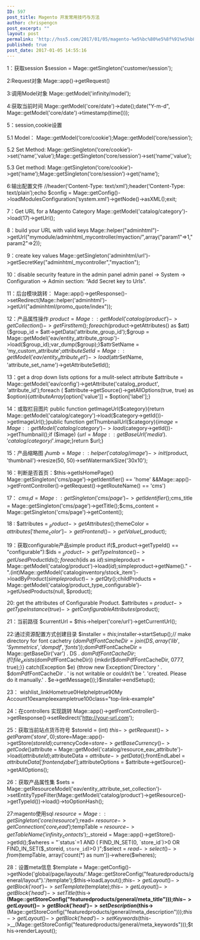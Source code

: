 ```yaml
---
ID: 597
post_title: Magento 开发常用技巧与方法
author: chrispengcn
post_excerpt: ""
layout: post
permalink: 'http://hss5.com/2017/01/05/magento-%e5%bc%80%e5%8f%91%e5%b8%b8%e7%94%a8%e6%8a%80%e5%b7%a7%e4%b8%8e%e6%96%b9%e6%b3%95/'
published: true
post_date: 2017-01-05 14:55:16
---
```

1：获取session
$session = Mage::getSingleton('customer/session');

2:Request对象
Mage::app()->getRequest()

3:调用Model对象
Mage::getModel('infinity/model');

4:获取当前时间
Mage::getModel('core/date')->date();date("Y-m-d", Mage::getModel('core/date')->timestamp(time()));

5：session,cookie设置

5.1  Model：
Mage::getModel(‘core/cookie’);Mage::getModel(‘core/session’);

5.2 Set Method:
Mage::getSingleton(‘core/cookie’)->set(‘name’,'value’);Mage::getSingleton(‘core/session’)->set(‘name’,'value’);

5.3 Get method:
Mage::getSingleton(‘core/cookie’)->get(‘name’);Mage::getSingleton(‘core/session’)->get(‘name’);

6:输出配置文件
//header(‘Content-Type: text/xml’);header(‘Content-Type: text/plain’);echo $config = Mage::getConfig()->loadModulesConfiguration(‘system.xml’)->getNode()->asXML();exit;

7：Get URL for a Magento Category
Mage::getModel('catalog/category')->load(17)->getUrl();

8：build your URL with valid keys
Mage::helper("adminhtml")->getUrl("mymodule/adminhtml_mycontroller/myaction/",array("param1"=>1,"param2"=>2));

9：create key values
Mage::getSingleton('adminhtml/url')->getSecretKey("adminhtml_mycontroller","myaction");

10：disable security feature in the admin panel
admin panel -> System -> Configuration -> Admin section: “Add Secret key to Urls”.

11：后台模块跳转：
Mage::app()->getResponse()->setRedirect(Mage::helper('adminhtml')->getUrl("adminhtml/promo_quote/index"));

12：产品属性操作
$product = Mage::getModel('catalog/product')->getCollection()->getFirstItem();foreach($product->getAttributes() as $att){$group_id   = $att->getData('attribute_group_id');$group      = Mage::getModel('eav/entity_attribute_group')->load($group_id);var_dump($group);}$attrSetName = 'my_custom_attribute';$attributeSetId = Mage::getModel('eav/entity_attribute_set')->load($attrSetName, 'attribute_set_name')->getAttributeSetId();

13：get a drop down lists options for a mulit-select attribute
$attribute = Mage::getModel('eav/config')->getAttribute('catalog_product', 'attribute_id');foreach ( $attribute->getSource()->getAllOptions(true, true) as $option){$attributeArray[$option['value']] = $option['label'];}

14：或取栏目图片
public function getImageUrl($category){return Mage::getModel('catalog/category')->load($category->getId())->getImageUrl();}public function getThumbnailUrl($category){$image=Mage::getModel('catalog/category')->load($category->getId())->getThumbnail();if ($image) {$url = Mage::getBaseUrl('media').'catalog/category/'.$image;}return $url;}

15：产品缩略图
$_thumb = Mage::helper('catalog/image')->init($product, 'thumbnail')->resize(50, 50)->setWatermarkSize('30x10');

16：判断是否首页：$this->getIsHomePage()
Mage::getSingleton('cms/page')->getIdentifier() == 'home'  &&Mage::app()->getFrontController()->getRequest()->getRouteName() == 'cms')

17：
$cms_id = Mage::getSingleton('cms/page')->getIdentifier();$cms_title = Mage::getSingleton('cms/page')->getTitle();$cms_content = Mage::getSingleton('cms/page')->getContent();

18 :
$attributes = $_product->getAttributes();$themeColor = $attributes['theme_color']->getFrontend()->getValue($_product);

19：获取configurable产品simple product
if($_product->getTypeId() == "configurable"):$ids = $_product->getTypeInstance()->getUsedProductIds();foreach ($ids as $id) :$simpleproduct = Mage::getModel('catalog/product')->load($id);$simpleproduct->getName()." - ".(int)Mage::getModel('cataloginventory/stock_item')->loadByProduct($simpleproduct)->getQty();$childProducts = Mage::getModel('catalog/product_type_configurable')->getUsedProducts(null, $product);

20:   get the attributes of Configurable Product.
$attributes = $product->getTypeInstance(true)->getConfigurableAttributes($product);

21：当前路径
$currentUrl = $this->helper('core/url')->getCurrentUrl();

22:通过资源配置方式创建目录
$installer = $this;$installer->startSetup();// make directory for font cachetry {$domPdfFontCacheDir = join(DS, array('lib', 'Symmetrics', 'dompdf', 'fonts'));$domPdfFontCacheDir = Mage::getBaseDir('var') . DS . $domPdfFontCacheDir;if (!file_exists($domPdfFontCacheDir)) {mkdir($domPdfFontCacheDir, 0777, true);}} catch(Exception $e) {throw new Exception('Directory ' . $domPdfFontCacheDir . ' is not writable or couldn\'t be '. 'created. Please do it manually.' . $e->getMessage());}$installer->endSetup();

23：
<reference name="top.links"><block type="wishlist/links" name="wishlist_link"/><action method="addLinkBlock"><blockName>wishlist_link</blockName></action></reference><reference name="top.links"><action method="addLink" translate="label title" module="customer"><label>Home</label><url></url><title>Home</title><prepare>true</prepare><urlParams/><position>0</position></action><action method="addLink" translate="label title" module="customer"><label>Help</label><url>help</url><title>Help</title><prepare>true</prepare><urlParams/><position>90</position></action><action method="addLink" translate="label title" module="customer"><label>My Account</label><url helper="customer/getAccountUrl"/><title>My Account</title><prepare/><urlParams/><position>10</position></action></reference><reference name="top.links"><action method="addLink" translate="label title"><label>example</label><url>example</url><title>example</title><prepare>true</prepare><urlParams helper="core/url/getHomeUrl"/><position>100</position><liParams/><aParams>class="top-link-example"</aParams><beforeText></beforeText><afterText></afterText></action></reference>

24：在controllers 实现跳转
Mage::app()->getFrontController()->getResponse()->setRedirect('http://your-url.com');

25：获取当前站点货币符号
$storeId = (int) $this->getRequest()->getParam('store', 0);$store=Mage::app()->getStore($storeId);$currencyCode=$store->getBaseCurrency()->getCode()$attribute = Mage::getModel('catalog/resource_eav_attribute')->load($attributeId);$attributeData = $attribute->getData();$frontEndLabel = $attributeData['frontend_label'];$attributeOptions = $attribute->getSource()->getAllOptions();

26：获取产品属性集
$sets = Mage::getResourceModel('eav/entity_attribute_set_collection')->setEntityTypeFilter(Mage::getModel('catalog/product')->getResource()->getTypeId())->load()->toOptionHash();

27:magento使用sql
$resource = Mage::getSingleton('core/resource');$read= $resource->getConnection('core_read');$tempTable = $resource->getTableName('infinity_contacts');$_storeid = Mage::app()->getStore()->getId();$wheres = "`status`=1 AND ( FIND_IN_SET(0, `store_id`)>0 OR FIND_IN_SET($_storeid, `store_id`)>0 )";$select = $read->select()->from($tempTable, array('count(*) as num'))->where($wheres);

28：设置meta信息
$template = Mage::getConfig()->getNode('global/page/layouts/'.Mage::getStoreConfig("featuredproducts/general/layout").'/template');$this->loadLayout();$this->getLayout()->getBlock('root')->setTemplate($template);$this->getLayout()->getBlock('head')->setTitle($this->__(Mage::getStoreConfig("featuredproducts/general/meta_title")));$this->getLayout()->getBlock('head')->setDescription($this->__(Mage::getStoreConfig("featuredproducts/general/meta_description")));$this->getLayout()->getBlock('head')->setKeywords($this->__(Mage::getStoreConfig("featuredproducts/general/meta_keywords")));$this->renderLayout();